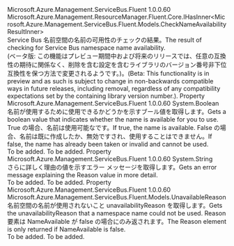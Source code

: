 <Type Name="ICheckNameAvailabilityResult" FullName="Microsoft.Azure.Management.ServiceBus.Fluent.ICheckNameAvailabilityResult">
  <TypeSignature Language="C#" Value="public interface ICheckNameAvailabilityResult : Microsoft.Azure.Management.ResourceManager.Fluent.Core.IHasInner&lt;Microsoft.Azure.Management.ServiceBus.Fluent.Models.CheckNameAvailabilityResultInner&gt;" />
  <TypeSignature Language="ILAsm" Value=".class public interface auto ansi abstract ICheckNameAvailabilityResult implements class Microsoft.Azure.Management.ResourceManager.Fluent.Core.IHasInner`1&lt;class Microsoft.Azure.Management.ServiceBus.Fluent.Models.CheckNameAvailabilityResultInner&gt;" />
  <TypeSignature Language="DocId" Value="T:Microsoft.Azure.Management.ServiceBus.Fluent.ICheckNameAvailabilityResult" />
  <TypeSignature Language="VB.NET" Value="Public Interface ICheckNameAvailabilityResult&#xA;Implements IHasInner(Of CheckNameAvailabilityResultInner)" />
  <TypeSignature Language="F#" Value="type ICheckNameAvailabilityResult = interface&#xA;    interface IHasInner&lt;CheckNameAvailabilityResultInner&gt;" />
  <AssemblyInfo>
    <AssemblyName>Microsoft.Azure.Management.ServiceBus.Fluent</AssemblyName>
    <AssemblyVersion>1.0.0.60</AssemblyVersion>
  </AssemblyInfo>
  <Interfaces>
    <Interface>
      <InterfaceName>Microsoft.Azure.Management.ResourceManager.Fluent.Core.IHasInner&lt;Microsoft.Azure.Management.ServiceBus.Fluent.Models.CheckNameAvailabilityResultInner&gt;</InterfaceName>
    </Interface>
  </Interfaces>
  <Docs>
    <summary>
            <span data-ttu-id="fdaf1-101">Service Bus 名前空間の名前の可用性のチェックの結果。</span><span class="sxs-lookup"><span data-stu-id="fdaf1-101">The result of checking for Service Bus namespace name availability.</span></span>
            </summary>
    <remarks>
            <span data-ttu-id="fdaf1-102">(ベータ版: この機能はプレビュー期間中および将来のリリースでは、任意の互換性の期待に関係なく、削除を含む設定を含むライブラリのバージョン番号非下位互換性を保つ方法で変更されるようです。)。</span><span class="sxs-lookup"><span data-stu-id="fdaf1-102">(Beta: This functionality is in preview and as such is subject to change in non-backwards compatible ways in future releases, including removal, regardless of any compatibility expectations set by the containing library version number.).</span></span>
            </remarks>
  </Docs>
  <Members>
    <Member MemberName="IsAvailable">
      <MemberSignature Language="C#" Value="public bool IsAvailable { get; }" />
      <MemberSignature Language="ILAsm" Value=".property instance bool IsAvailable" />
      <MemberSignature Language="DocId" Value="P:Microsoft.Azure.Management.ServiceBus.Fluent.ICheckNameAvailabilityResult.IsAvailable" />
      <MemberSignature Language="VB.NET" Value="Public ReadOnly Property IsAvailable As Boolean" />
      <MemberSignature Language="F#" Value="member this.IsAvailable : bool" Usage="Microsoft.Azure.Management.ServiceBus.Fluent.ICheckNameAvailabilityResult.IsAvailable" />
      <MemberType>Property</MemberType>
      <AssemblyInfo>
        <AssemblyName>Microsoft.Azure.Management.ServiceBus.Fluent</AssemblyName>
        <AssemblyVersion>1.0.0.60</AssemblyVersion>
      </AssemblyInfo>
      <ReturnValue>
        <ReturnType>System.Boolean</ReturnType>
      </ReturnValue>
      <Docs>
        <summary>
            <span data-ttu-id="fdaf1-103">名前が使用するために使用できるかどうかを示すブール値を取得します。</span><span class="sxs-lookup"><span data-stu-id="fdaf1-103">Gets a boolean value that indicates whether the name is available for you to use.</span></span> <span data-ttu-id="fdaf1-104">True の場合、名前は使用可能なです。</span><span class="sxs-lookup"><span data-stu-id="fdaf1-104">If true, the name is available.</span></span> <span data-ttu-id="fdaf1-105">False の場合、名前は既に作成したか、無効ですされ、使用することはできません。</span><span class="sxs-lookup"><span data-stu-id="fdaf1-105">If false, the name has already been taken or invalid and cannot be used.</span></span>
            </summary>
        <value>To be added.</value>
        <remarks>To be added.</remarks>
      </Docs>
    </Member>
    <Member MemberName="UnavailabilityMessage">
      <MemberSignature Language="C#" Value="public string UnavailabilityMessage { get; }" />
      <MemberSignature Language="ILAsm" Value=".property instance string UnavailabilityMessage" />
      <MemberSignature Language="DocId" Value="P:Microsoft.Azure.Management.ServiceBus.Fluent.ICheckNameAvailabilityResult.UnavailabilityMessage" />
      <MemberSignature Language="VB.NET" Value="Public ReadOnly Property UnavailabilityMessage As String" />
      <MemberSignature Language="F#" Value="member this.UnavailabilityMessage : string" Usage="Microsoft.Azure.Management.ServiceBus.Fluent.ICheckNameAvailabilityResult.UnavailabilityMessage" />
      <MemberType>Property</MemberType>
      <AssemblyInfo>
        <AssemblyName>Microsoft.Azure.Management.ServiceBus.Fluent</AssemblyName>
        <AssemblyVersion>1.0.0.60</AssemblyVersion>
      </AssemblyInfo>
      <ReturnValue>
        <ReturnType>System.String</ReturnType>
      </ReturnValue>
      <Docs>
        <summary>
            <span data-ttu-id="fdaf1-106">さらに詳しく理由の値を示すエラー メッセージを取得します。</span><span class="sxs-lookup"><span data-stu-id="fdaf1-106">Gets an error message explaining the Reason value in more detail.</span></span>
            </summary>
        <value>To be added.</value>
        <remarks>To be added.</remarks>
      </Docs>
    </Member>
    <Member MemberName="UnavailabilityReason">
      <MemberSignature Language="C#" Value="public Microsoft.Azure.Management.ServiceBus.Fluent.Models.UnavailableReason UnavailabilityReason { get; }" />
      <MemberSignature Language="ILAsm" Value=".property instance class Microsoft.Azure.Management.ServiceBus.Fluent.Models.UnavailableReason UnavailabilityReason" />
      <MemberSignature Language="DocId" Value="P:Microsoft.Azure.Management.ServiceBus.Fluent.ICheckNameAvailabilityResult.UnavailabilityReason" />
      <MemberSignature Language="VB.NET" Value="Public ReadOnly Property UnavailabilityReason As UnavailableReason" />
      <MemberSignature Language="F#" Value="member this.UnavailabilityReason : Microsoft.Azure.Management.ServiceBus.Fluent.Models.UnavailableReason" Usage="Microsoft.Azure.Management.ServiceBus.Fluent.ICheckNameAvailabilityResult.UnavailabilityReason" />
      <MemberType>Property</MemberType>
      <AssemblyInfo>
        <AssemblyName>Microsoft.Azure.Management.ServiceBus.Fluent</AssemblyName>
        <AssemblyVersion>1.0.0.60</AssemblyVersion>
      </AssemblyInfo>
      <ReturnValue>
        <ReturnType>Microsoft.Azure.Management.ServiceBus.Fluent.Models.UnavailableReason</ReturnType>
      </ReturnValue>
      <Docs>
        <summary>
            <span data-ttu-id="fdaf1-107">名前空間の名前が使用されないこと unavailabilityReason を取得します。</span><span class="sxs-lookup"><span data-stu-id="fdaf1-107">Gets the unavailabilityReason that a namespace name could not be used.</span></span> <span data-ttu-id="fdaf1-108">Reason 要素は NameAvailable が false の場合にのみ返されます。</span><span class="sxs-lookup"><span data-stu-id="fdaf1-108">The Reason element is only returned if NameAvailable is false.</span></span>
            </summary>
        <value>To be added.</value>
        <remarks>To be added.</remarks>
      </Docs>
    </Member>
  </Members>
</Type>